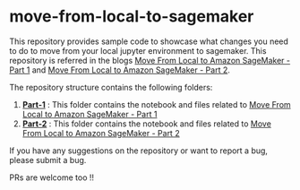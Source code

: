 # move-from-local-to-sagemaker

This repository provides sample code to showcase what changes you need to do to move from your local jupyter environment to sagemaker. This repository is referred in the blogs [Move From Local to Amazon SageMaker - Part 1](https://medium.com/@pandey.vikesh/move-from-local-jupyter-to-amazon-sagemaker-part-1-7ef14af0fe9d) and [Move From Local to Amazon SageMaker - Part 2](https://medium.com/@pandey.vikesh/move-from-local-jupyter-to-amazon-sagemaker-part-2-f827832d4b9d).

The repository structure contains the following folders:

1. **[Part-1](./Part-1)** : This folder contains the notebook and files related to [Move From Local to Amazon SageMaker - Part 1](#link)
2. **[Part-2](./Part-2)** : This folder contains the notebook and files related to [Move From Local to Amazon SageMaker - Part 2](#link)

If you have any suggestions on the repository or want to report a bug, please submit a bug.


PRs are welcome too !!

